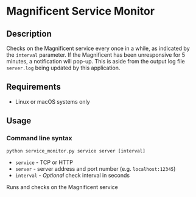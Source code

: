 # Magnificent Service Monitor
## Description
Checks on the Magnificent service every once in a while, as indicated by the ```interval``` parameter. If the Magnificent has been unresponsive for 5 minutes, a notification will pop-up. This is aside from the output log file ```server.log``` being updated by this application.

## Requirements
* Linux or macOS systems only

## Usage
### Command line syntax
```
python service_monitor.py service server [interval]
```
* ```service``` - TCP or HTTP
* ```server``` - server address and port number (e.g. ```localhost:12345```)
* ```interval``` - *Optional* check interval in seconds

Runs and checks on the Magnificent service
